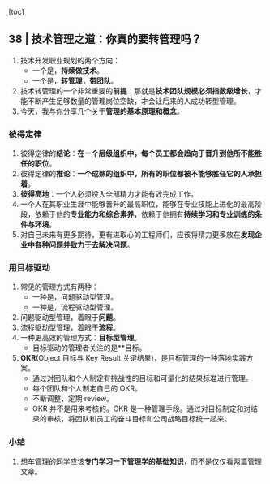 [toc]

## 38 | 技术管理之道：你真的要转管理吗？

1.  技术开发职业规划的两个方向：
    -   一个是，**持续做技术**。
    -   一个是，**转管理，带团队**。
2.  技术转管理的一个非常重要的**前提**：那就是**技术团队规模必须指数级增长**，才能不断产生足够数量的管理岗位空缺，才会让后来的人成功转型管理。
3.  今天，我与你分享几个关于**管理的基本原理和概念**。

### 彼得定律

1.  彼得定律的**结论**：**在一个层级组织中，每个员工都会趋向于晋升到他所不能胜任的职位**。
2.  彼得定律的**推论**：**一个成熟的组织中，所有的职位都被不能够胜任它的人承担着**。
3.  **彼得高地**：一个人必须投入全部精力才能有效完成工作。
4.  一个人在其职业生涯中能够晋升的最高职位，能够在专业技能上进化的最高阶段，依赖于他的**专业能力和综合素养**，依赖于他拥有**持续学习和专业训练的条件与环境**。
5.  对自己未来有更多期待，更有进取心的工程师们，应该将精力更多放在**发现企业中各种问题并致力于去解决问题**。

### 用目标驱动

1.  常见的管理方式有两种：
    -   一种是，问题驱动型管理。
    -   一种是，流程驱动型管理。
2.  问题驱动型管理，着眼于**问题**。
3.  流程驱动型管理，着眼于**流程**。
4.  一种更高效的管理方式：**目标型管理**。
    -   目标驱动的管理者关注的是**目标。
5.  **OKR**(Object 目标与 Key Result 关键结果)，是目标管理的一种落地实践方案。
    -   通过对团队和个人制定有挑战性的目标和可量化的结果标准进行管理。
    -   每个团队和个人制定自己的 OKR。
    -   不断调整，定期 review。
    -   OKR 并不是用来考核的。OKR 是一种管理手段。通过对目标制定和对结果的审核，将团队和员工的奋斗目标和公司战略目标统一起来。

### 小结

1.  想车管理的同学应该**专门学习一下管理学的基础知识**，而不是仅仅看两篇管理文章。